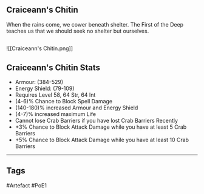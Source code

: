## Craiceann's Chitin
When the rains come, we cower beneath shelter.
The First of the Deep teaches us
that we should seek no shelter but ourselves.
##
![[Craiceann's Chitin.png]]
## Craiceann's Chitin Stats
- Armour: (384-529)
- Energy Shield: (79-109)
- Requires Level 58, 64 Str, 64 Int
- (4-6)% Chance to Block Spell Damage
- (140-180)% increased Armour and Energy Shield
- (4-7)% increased maximum Life
- Cannot lose Crab Barriers if you have lost Crab Barriers Recently
- +3% Chance to Block Attack Damage while you have at least 5 Crab Barriers
- +5% Chance to Block Attack Damage while you have at least 10 Crab Barriers


---
## Tags
#Artefact
#PoE1
